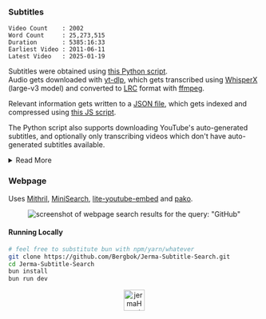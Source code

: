 ### Subtitles

<!-- Statistics -->

```
Video Count    : 2002
Word Count     : 25,273,515
Duration       : 5385:16:33
Earliest Video : 2011-06-11
Latest Video   : 2025-01-19
```

Subtitles were obtained using [this Python script](/src/downloader/get_subtitles.py).  
Audio gets downloaded with [yt-dlp](https://github.com/yt-dlp/yt-dlp), which gets transcribed using [WhisperX](https://github.com/m-bain/whisperX) (large-v3 model) and converted to [LRC](https://en.wikipedia.org/wiki/LRC_(file_format)) format  with [ffmpeg](https://github.com/FFmpeg/FFmpeg).

Relevant information gets written to a [JSON file](/src/assets/Subtitles.json), which gets indexed and compressed using [this JS script](/src/scripts/index-subtitles.js).

The Python script also supports downloading YouTube's auto-generated subtitles, and optionally only transcribing videos which don't have auto-generated subtitles available.

<details>
<summary>Read More</summary>

Initially used YouTube's auto-generated subtitles, but far too many videos either didn't have them available or had [censored](https://support.google.com/youtube/thread/70343381/new-default-setting-for-automatic-captions-uses-to-better-avoid-mistakes) swears.

Tried using [OpenAI's Whisper](https://github.com/openai/whisper) next, but after transcribing a bunch of videos with it I realized it kinda sucks in some aspects.  
It hallucinated a lot, especially during sections with no speech.  
Timestamps were incorrect on some transcriptions, and the first timestamp would always start at zero seconds, which was normally wrong.  
It's also pretty slow, especially if you use some of the bigger models.

Switching to WhisperX mostly solved the aforementioned problems.  
However, it's still far from perfect and does have some [limitations](https://github.com/m-bain/whisperX/tree/49161922461871e6732fbe1aeb20fc1d4cccc9df?tab=readme-ov-file#limitations-%EF%B8%8F).

</details>

### Webpage

Uses [Mithril](https://github.com/MithrilJS/mithril.js), [MiniSearch](https://github.com/lucaong/minisearch), [lite-youtube-embed](https://github.com/paulirish/lite-youtube-embed) and [pako](https://github.com/nodeca/pako).

<p align='center'>
    <picture>
        <img src='https://i.imgur.com/vs9bU6E.png' alt='screenshot of webpage search results for the query: "GitHub"'>
    </picture>
</p>

#### Running Locally

```bash
# feel free to substitute bun with npm/yarn/whatever
git clone https://github.com/Bergbok/Jerma-Subtitle-Search.git
cd Jerma-Subtitle-Search
bun install
bun run dev
```

<p align='center'>
    <picture>
        <img src='https://i.imgur.com/O8rbink.png' alt='jermaHeart Twitch Emote' width=42px />
    </picture>
</p>

<!-- 
Notes to self:

Repo setup steps:
- https://github.com/Bergbok/Jerma-Subtitle-Search/settings
    - Social preview
    - Include Git LFS objects in archives
- https://github.com/Bergbok/Jerma-Subtitle-Search/settings/pages
    - Build source
    - Custom domain
- https://github.com/Bergbok/Jerma-Subtitle-Search/settings/actions
    - Artifact and log retention
    - Write permissions
- https://github.com/Bergbok/Jerma-Subtitle-Search/settings/actions/runners
    - Self-hosted runner
- https://github.com/Bergbok/Jerma-Subtitle-Search/settings/security_analysis
    - Dependabot
- https://github.com/Bergbok/Jerma-Subtitle-Search/settings/secrets/actions
    - Cookies

avif conversion:
- ffmpeg -i "x" -map 0 -filter:0 "format=yuv420p" -filter:1 "format=yuva444p,alphaextract" -crf 21 "x.avif"
-->
